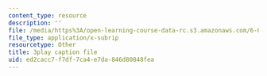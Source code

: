 ```yaml
---
content_type: resource
description: ''
file: /media/https%3A/open-learning-course-data-rc.s3.amazonaws.com/6-00sc-introduction-to-computer-science-and-programming-spring-2011/ed2cacc7f7df7ca4e7da846d80848fea_A2WFReES8CY.srt
file_type: application/x-subrip
resourcetype: Other
title: 3play caption file
uid: ed2cacc7-f7df-7ca4-e7da-846d80848fea
---
```

